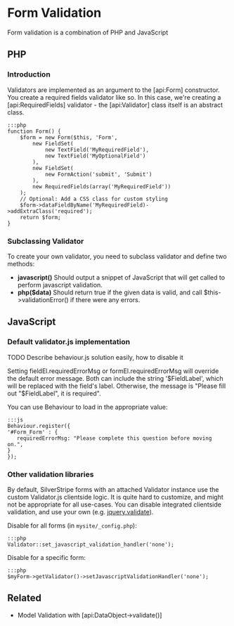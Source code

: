 # Form Validation

Form validation is a combination of PHP and JavaScript

## PHP

### Introduction

Validators are implemented as an argument to the [api:Form] constructor.  You create a required fields validator like
so.  In this case, we're creating a [api:RequiredFields] validator - the [api:Validator] class itself is an abstract
class.


	:::php
	function Form() {
		$form = new Form($this, 'Form',
			new FieldSet(
				new TextField('MyRequiredField'),
				new TextField('MyOptionalField')
			),
			new FieldSet(
				new FormAction('submit', 'Submit')
			),
			new RequiredFields(array('MyRequiredField'))
		);
		// Optional: Add a CSS class for custom styling
		$form->dataFieldByName('MyRequiredField)->addExtraClass('required');
		return $form;
	}
	
### Subclassing Validator

To create your own validator, you need to subclass validator and define two methods:

 *  **javascript()** Should output a snippet of JavaScript that will get called to perform javascript validation.
 *  **php($data)** Should return true if the given data is valid, and call $this->validationError() if there were any
errors.

## JavaScript

### Default validator.js implementation

TODO Describe behaviour.js solution easily, how to disable it

Setting fieldEl.requiredErrorMsg or formEl.requiredErrorMsg will override the default error message.  Both can include
the string '$FieldLabel', which will be replaced with the field's label. Otherwise, the message is "Please fill out
"$FieldLabel", it is required".

You can use Behaviour to load in the appropriate value:

	:::js
	Behaviour.register({
	'#Form_Form' : {
	   requiredErrorMsg: "Please complete this question before moving on.",
	}
	});

### Other validation libraries

By default, SilverStripe forms with an attached Validator instance use the custom Validator.js clientside logic. It is
quite hard to customize, and might not be appropriate for all use-cases. You can disable integrated clientside
validation, and use your own (e.g. [jquery.validate](http://docs.jquery.com/Plugins/Validation)).

Disable for all forms (in `mysite/_config.php`):

	:::php
	Validator::set_javascript_validation_handler('none');

Disable for a specific form:

	:::php
	$myForm->getValidator()->setJavascriptValidationHandler('none');


## Related

 * Model Validation with [api:DataObject->validate()]